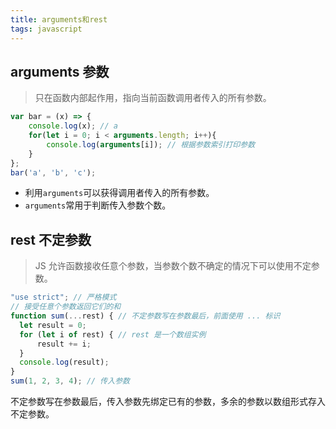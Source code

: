 ```yaml
---
title: arguments和rest
tags: javascript
---
```


## arguments 参数
> 只在函数内部起作用，指向当前函数调用者传入的所有参数。
```javascript
var bar = (x) => {
    console.log(x); // a
    for(let i = 0; i < arguments.length; i++){
        console.log(arguments[i]); // 根据参数索引打印参数
    }
};
bar('a', 'b', 'c');
```
* 利用`arguments`可以获得调用者传入的所有参数。
* `arguments`常用于判断传入参数个数。

## rest 不定参数
> JS 允许函数接收任意个参数，当参数个数不确定的情况下可以使用不定参数。
```javascript
"use strict"; // 严格模式
// 接受任意个参数返回它们的和
function sum(...rest) { // 不定参数写在参数最后，前面使用 ... 标识
  let result = 0;
  for (let i of rest) { // rest 是一个数组实例
      result += i;
  }
  console.log(result);
}
sum(1, 2, 3, 4); // 传入参数
```
不定参数写在参数最后，传入参数先绑定已有的参数，多余的参数以数组形式存入不定参数。